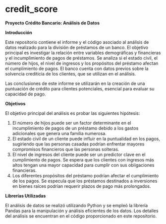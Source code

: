 # credit_score

**Proyecto Crédito Bancario: Análisis de Datos**

**Introducción**

Este repositorio contiene el informe y el código asociado al análisis de datos realizado para la división de préstamos de un banco. El objetivo principal es investigar la relación entre variables demográficas y financieras y el incumplimiento de pagos de préstamos. Se analiza si el estado civil, el número de hijos, el nivel de ingresos y los propósitos del préstamo afectan el cumplimiento de pagos. El banco cuenta con datos previos sobre la solvencia crediticia de los clientes, que se utilizan en el análisis.

Las conclusiones de este informe se utilizarán en la creación de una puntuación de crédito para clientes potenciales, esencial para evaluar su capacidad de pago.

**Objetivos**

El objetivo principal del análisis es probar las siguientes hipótesis:

1. El número de hijos puede ser un factor determinante en el incumplimiento de pagos de un préstamo debido a los gastos adicionales que genera una familia numerosa.
2. El estado civil de un cliente puede influir en la puntualidad en los pagos, sugiriendo que las personas casadas podrían enfrentar mayores compromisos financieros que las personas solteras.
3. El nivel de ingresos del cliente puede ser un predictor clave en el cumplimiento de pagos. Se espera que los clientes con ingresos más altos tengan una mayor capacidad para cumplir con sus obligaciones financieras.
4. Los diferentes propósitos del préstamo podrían afectar el cumplimiento de los pagos. Se especula que los préstamos destinados a inversiones en bienes raíces podrían requerir plazos de pago más prolongados.

**Librerías Utilizadas**

El análisis de datos se realizó utilizando Python y se empleó la librería Pandas para la manipulación y análisis eficientes de los datos. Los detalles del análisis se encuentran en el código proporcionado en este repositorio.
